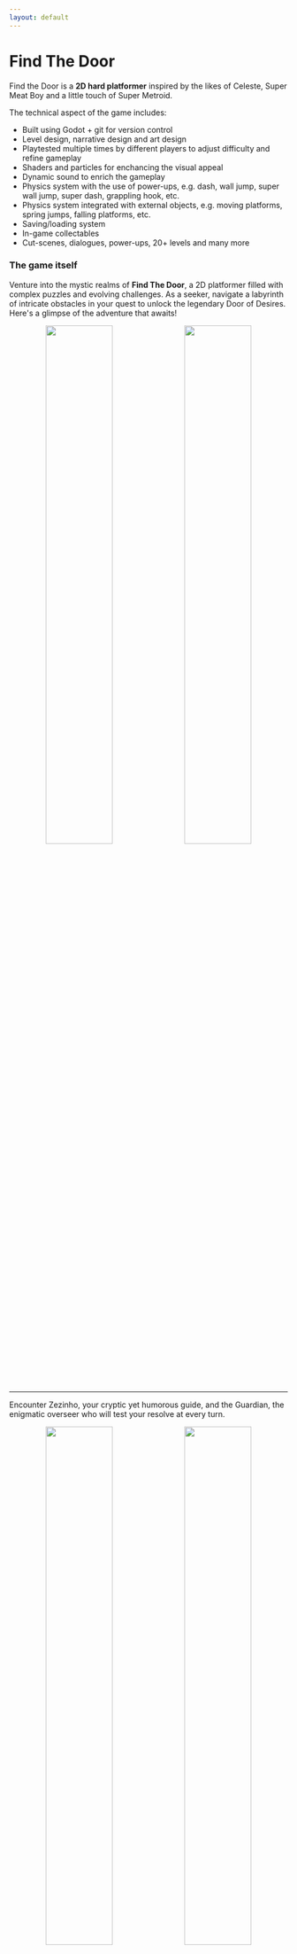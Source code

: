 ```yaml
---
layout: default
---
```


<!-- [Link to another page](./another-page.html). -->

# Find The Door

Find the Door is a **2D hard platformer** inspired by the likes of Celeste, Super Meat Boy and a little touch of Super Metroid.

The technical aspect of the game includes:

- Built using Godot + git for version control
- Level design, narrative design and art design
- Playtested multiple times by different players to adjust difficulty and refine gameplay
- Shaders and particles for enchancing the visual appeal
- Dynamic sound to enrich the gameplay
- Physics system with the use of power-ups, e.g. dash, wall jump, super wall jump, super dash, grappling hook, etc.
- Physics system integrated with external objects, e.g. moving platforms, spring jumps, falling platforms, etc.
- Saving/loading system
- In-game collectables
- Cut-scenes, dialogues, power-ups, 20+ levels and many more

### The game itself

Venture into the mystic realms of **Find The Door**, a 2D platformer filled with complex puzzles and evolving challenges. As a seeker, navigate a labyrinth of intricate obstacles in your quest to unlock the legendary Door of Desires. Here's a glimpse of the adventure that awaits!

<p align="middle">
  <img src="/media/beginning.gif" width="49%"/>
  <img src="/media/phase_start.gif" width="49%"/>
</p>

---

Encounter Zezinho, your cryptic yet humorous guide, and the Guardian, the enigmatic overseer who will test your resolve at every turn.

<p align="middle">
  <img src="/media/zezinho.gif" width="49%"/>
  <img src="/media/guardian.gif" width="49%"/>
</p>

---

Master essential platforming skills such as Dashes and Wall Jumps to navigate through the game's demanding environments.

<p align="middle">
  <img src="/media/dash.gif" width="49%"/>
  <img src="/media/walljump.gif" width="49%"/>
</p>

---

Explore further with the twist of a Grappling Hook, adding a layer of strategy and precision to your toolkit.

<p align="middle">
  <img src="/media/hook.gif" width="49%"/>
  <img src="/media/blocks_that_dont_hook.gif" width="49%"/>
</p>

---

Tackle dynamic obstacles and refine your movements for precision gameplay.

<p align="middle">
  <img src="/media/springs.gif" width="49%"/>
  <img src="/media/precise_movement.gif" width="49%"/>
</p>

---

Synthesize your skills in challenging scenarios that require everything you’ve learned.

<p align="middle">
  <img src="/media/use_everything.gif" width="49%"/>
</p>

Embark on this enthralling journey where each step unlocks a part of the grand mystery of the Door of Desires.
